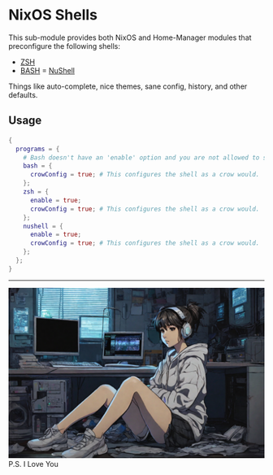 # NixOS Shells
This sub-module provides both NixOS and Home-Manager modules that preconfigure the following shells:
- [ZSH](https://www.zsh.org/)
- [BASH](https://www.gnu.org/software/bash/)
= [NuShell](https://www.nushell.sh/)

Things like auto-complete, nice themes, sane config, history, and other defaults.

## Usage
```nix
{
  programs = {
    # Bash doesn't have an 'enable' option and you are not allowed to set it
    bash = {
      crowConfig = true; # This configures the shell as a crow would.
    };
    zsh = {
      enable = true;
      crowConfig = true; # This configures the shell as a crow would.
    };
    nushell = {
      enable = true;
      crowConfig = true; # This configures the shell as a crow would.
    };
  };
}
```
-----
![Woman works on a computer](https://github.com/xvrqt/cli-flake/blob/dev/shells/patron.png?raw=true "Patron Saint")
P.S. I Love You

